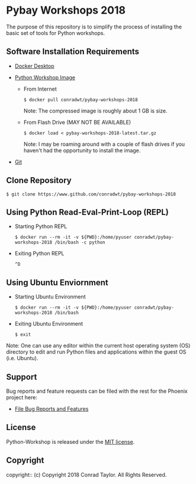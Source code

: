 # Pybay Workshops 2018

The purpose of this repository is to simplify the process of installing the basic set of tools for Python workshops.

## Software Installation Requirements

- [Docker Desktop](https://www.docker.com/products/docker-desktop)

- [Python Workshop Image](https://hub.docker.com/r/conradwt/pybay-workshops-2018)

  - From Internet

    ```
    $ docker pull conradwt/pybay-workshops-2018
    ```

    Note: The compressed image is roughly about 1 GB is size.

  - From Flash Drive (MAY NOT BE AVAILABLE)

    ```
    $ docker load < pybay-workshops-2018-latest.tar.gz
    ```

    Note: I may be roaming around with a couple of flash drives if you haven't had the
    opportunity to install the image.

- [Git](https://git-scm.com)

## Clone Repository

```
$ git clone https://www.github.com/conradwt/pybay-workshops-2018
```

## Using Python Read-Eval-Print-Loop (REPL)

- Starting Python REPL

  ```
  $ docker run --rm -it -v ${PWD}:/home/pyuser conradwt/pybay-workshops-2018 /bin/bash -c python
  ```

- Exiting Python REPL

  ```
  ^D
  ```

## Using Ubuntu Enviornment

- Starting Ubuntu Environment

  ```
  $ docker run --rm -it -v ${PWD}:/home/pyuser conradwt/pybay-workshops-2018 /bin/bash
  ```

- Exiting Ubuntu Environment

  ```
  $ exit
  ```

Note: One can use any editor within the current host operating system (OS) directory to
edit and run Python files and applications within the guest OS (i.e. Ubuntu).

## Support

Bug reports and feature requests can be filed with the rest for the Phoenix project here:

- [File Bug Reports and Features](https://github.com/conradwt/pybay-workshops-2018/issues)

## License

Python-Workshop is released under the [MIT license](https://mit-license.org).

## Copyright

copyright:: (c) Copyright 2018 Conrad Taylor. All Rights Reserved.
